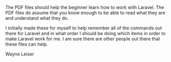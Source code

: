 The PDF files should help the beginner learn how to work with Laravel.  The PDF files do assume that you know enough to be able to read what they are and understand what they do.

I initially made these for myself to help remember all of the commands out there for Laravel and in what order I should be doing which items in order to make Laravel work for me.  I am sure there are other people out there that these files can help.

Wayne Leiser